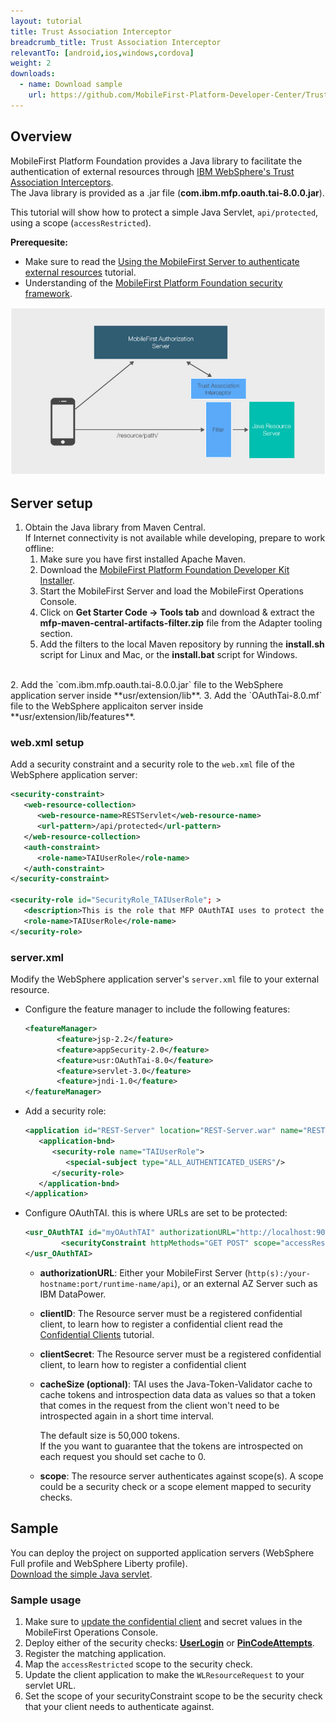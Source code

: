 ```yaml
---
layout: tutorial
title: Trust Association Interceptor
breadcrumb_title: Trust Association Interceptor
relevantTo: [android,ios,windows,cordova]
weight: 2
downloads:
  - name: Download sample
    url: https://github.com/MobileFirst-Platform-Developer-Center/TrustAssociationInterceptor/tree/release80
---
```


## Overview
MobileFirst Platform Foundation provides a Java library to facilitate the authentication of external resources through [IBM WebSphere's Trust Association Interceptors](https://www.ibm.com/support/knowledgecenter/SSHRKX_8.5.0/mp/security/sec_ws_tai.dita).  
The Java library is provided as a .jar file (**com.ibm.mfp.oauth.tai-8.0.0.jar**).

This tutorial will show how to protect a simple Java Servlet, `api/protected`, using a scope (`accessRestricted`).

**Prerequesite:**

* Make sure to read the [Using the MobileFirst Server to authenticate external resources](../) tutorial.
* Understanding of the [MobileFirst Platform Foundation security framework](../../).

![Flow](TAI_flow.jpg)

## Server setup

1. Obtain the Java library from Maven Central.  
    If Internet connectivity is not available while developing, prepare to work offline:  
    1. Make sure you have first installed Apache Maven.
    2. Download the [MobileFirst Platform Foundation Developer Kit Installer]({{site.baseurl}}/downloads/).
    3. Start the MobileFirst Server and load the MobileFirst Operations Console.
    4. Click on **Get Starter Code → Tools tab** and download &amp; extract the **mfp-maven-central-artifacts-filter.zip** file from the Adapter tooling section.
    5. Add the filters to the local Maven repository by running the **install.sh** script for Linux and Mac, or the **install.bat** script for Windows.
<br/>
2. Add the `com.ibm.mfp.oauth.tai-8.0.0.jar` file to the WebSphere application server inside **usr/extension/lib**.
3. Add the `OAuthTai-8.0.mf` file to the WebSphere applicaiton server inside **usr/extension/lib/features**.

### web.xml setup
Add a security constraint and a security role to the `web.xml` file of the WebSphere application server:

```xml
<security-constraint>
   <web-resource-collection>
      <web-resource-name>RESTServlet</web-resource-name>
      <url-pattern>/api/protected</url-pattern>
   </web-resource-collection>
   <auth-constraint>
      <role-name>TAIUserRole</role-name>
   </auth-constraint>
</security-constraint>

<security-role id="SecurityRole_TAIUserRole"; >
   <description>This is the role that MFP OAuthTAI uses to protect the resource, and it is required to be mapped to 'All Authenticated in Application' in WAS and 'ALL_AUTHENTICATED_USERS' in Liberty</description>
   <role-name>TAIUserRole</role-name>
</security-role>
```

### server.xml
Modify the WebSphere application server's `server.xml` file to your external resource.

* Configure the feature manager to include the following features:

    ```xml
    <featureManager>
           <feature>jsp-2.2</feature>
           <feature>appSecurity-2.0</feature>
           <feature>usr:OAuthTai-8.0</feature>
           <feature>servlet-3.0</feature>
           <feature>jndi-1.0</feature>
    </featureManager>
    ```

* Add a security role:

    ```xml
    <application id="REST-Server" location="REST-Server.war" name="REST-Server">
       <application-bnd>
          <security-role name="TAIUserRole">
             <special-subject type="ALL_AUTHENTICATED_USERS"/>
          </security-role>
       </application-bnd>
    </application>
    ```

* Configure OAuthTAI. this is where URLs are set to be protected:

    ```xml
    <usr_OAuthTAI id="myOAuthTAI" authorizationURL="http://localhost:9080/mfp/api" clientId="ExternalResource" clientSecret="password" cacheSize="500">
            <securityConstraint httpMethods="GET POST" scope="accessRestricted" securedURLs="/REST-Server/GetBalance"></securityConstraint>
    </usr_OAuthTAI>
    ```
    - **authorizationURL**:  Either your MobileFirst Server (`http(s):/your-hostname:port/runtime-name/api`), or an external AZ Server such as IBM DataPower.
    - **clientID**: The Resource server must be a registered confidential client, to learn how to register a confidential client read the [Confidential Clients](../../confidential-clients/) tutorial.
    - **clientSecret**: The Resource server must be a registered confidential client, to learn how to register a confidential client
    - **cacheSize (optional)**: TAI uses the Java-Token-Validator cache to cache tokens and introspection data data as values so that a token that comes in the request from the client won't need to be introspected again in a short time interval.
    	
        The default size is 50,000 tokens.  
        If the you want to guarantee that the tokens are introspected on each request you should set cache to 0.  
    
    - **scope**: The resource server authenticates against scope(s). A scope could be a security check or a scope element mapped to security checks.
    
## Sample
You can deploy the project on supported application servers (WebSphere Full profile and WebSphere Liberty profile).  
[Download the simple Java servlet](https://github.com/MobileFirst-Platform-Developer-Center/TrustAssociationInterceptor/tree/release80).

### Sample usage

1. Make sure to [update the confidential client](../#confidential-client) and secret values in the MobileFirst Operations Console.
2. Deploy either of the security checks: **[UserLogin](../../user-authentication/security-check/)** or **[PinCodeAttempts](../../credentials-validation/security-check/)**.
3. Register the matching application.
4. Map the `accessRestricted` scope to the security check.
5. Update the client application to make the `WLResourceRequest` to your servlet URL.
6. Set the scope of your securityConstraint scope to be the security check that your client needs to authenticate against.